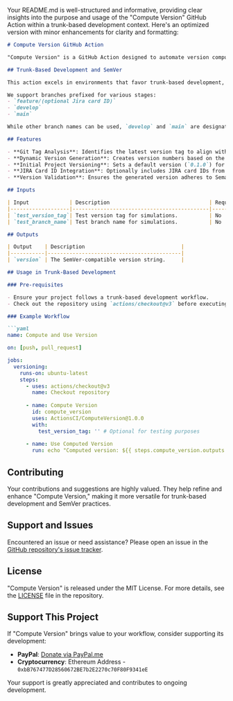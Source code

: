 Your README.md is well-structured and informative, providing clear insights into the purpose and usage of the "Compute Version" GitHub Action within a trunk-based development context. Here's an optimized version with minor enhancements for clarity and formatting:

```markdown
# Compute Version GitHub Action

"Compute Version" is a GitHub Action designed to automate version computation in CI/CD pipelines, utilizing branch names and git tags. Optimized for projects using trunk-based development practices and adhering to Semantic Versioning (SemVer), it dynamically generates version numbers to streamline deployments and releases.

## Trunk-Based Development and SemVer

This action excels in environments that favor trunk-based development, where frequent merges are made to a single branch, typically `main` or `master`. By integrating with SemVer, it promotes consistent and meaningful version increments, ensuring version management aligns with continuous integration principles.

We support branches prefixed for various stages:
- `feature/(optional Jira card ID)`
- `develop`
- `main`

While other branch names can be used, `develop` and `main` are designated for development builds and production builds, respectively.

## Features

- **Git Tag Analysis**: Identifies the latest version tag to align with SemVer practices.
- **Dynamic Version Generation**: Creates version numbers based on the commit context, suitable for trunk-based development's linear history.
- **Initial Project Versioning**: Sets a default version (`0.1.0`) for new projects, providing a standardized versioning starting point.
- **JIRA Card ID Integration**: Optionally includes JIRA card IDs from commit messages or branch names in the version, enhancing traceability.
- **Version Validation**: Ensures the generated version adheres to Semantic Versioning 2.0, Docker tag, and OCI tag standards.

## Inputs

| Input             | Description                                | Required | Default |
|-------------------|--------------------------------------------|----------|---------|
| `test_version_tag`| Test version tag for simulations.          | No       | ''      |
| `test_branch_name`| Test branch name for simulations.          | No       | ''      |

## Outputs

| Output    | Description                               |
|-----------|-------------------------------------------|
| `version` | The SemVer-compatible version string.     |

## Usage in Trunk-Based Development

### Pre-requisites

- Ensure your project follows a trunk-based development workflow.
- Check out the repository using `actions/checkout@v3` before executing this action.

### Example Workflow

```yaml
name: Compute and Use Version

on: [push, pull_request]

jobs:
  versioning:
    runs-on: ubuntu-latest
    steps:
      - uses: actions/checkout@v3
        name: Checkout repository
      
      - name: Compute Version
        id: compute_version
        uses: ActionsCI/ComputeVersion@1.0.0
        with:
          test_version_tag: '' # Optional for testing purposes
        
      - name: Use Computed Version
        run: echo "Computed version: ${{ steps.compute_version.outputs.version }}"
```

## Contributing

Your contributions and suggestions are highly valued. They help refine and enhance "Compute Version," making it more versatile for trunk-based development and SemVer practices.

## Support and Issues

Encountered an issue or need assistance? Please open an issue in the [GitHub repository's issue tracker](#).

## License

"Compute Version" is released under the MIT License. For more details, see the [LICENSE](LICENSE) file in the repository.

## Support This Project

If "Compute Version" brings value to your workflow, consider supporting its development:

- **PayPal**: [Donate via PayPal.me](https://paypal.me/burninmedia)
- **Cryptocurrency**: Ethereum Address - `0xbB767477D28560672BE7b2E2270c70F80F9341eE`

Your support is greatly appreciated and contributes to ongoing development.
